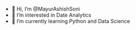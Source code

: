 - 👋 Hi, I’m @MayurAshishSoni
- 👀 I’m interested in Date Analytics
- 🌱 I’m currently learning Python and Data Science


<!---
MayurAshishSoni/MayurAshishSoni is a ✨ special ✨ repository because its `README.md` (this file) appears on your GitHub profile.
You can click the Preview link to take a look at your changes.
--->
